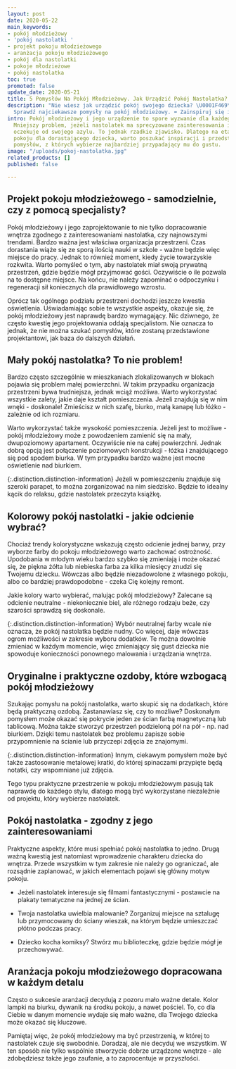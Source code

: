 ```yaml
---
layout: post
date: 2020-05-22
main_keywords:
- pokój młodzieżowy
- 'pokój nastolatki '
- projekt pokoju młodzieżowego
- aranżacja pokoju młodzieżowego
- pokój dla nastolatki
- pokoje młodzieżowe
- pokój nastolatka
toc: true
promoted: false
update_date: 2020-05-21
title: 5 Pomysłów Na Pokój Młodzieżowy. Jak Urządzić Pokój Nastolatka?
description: "Nie wiesz jak urządzić pokój swojego dziecka? \U0001F469‍\U0001F466
  Sprawdź najciekawsze pomysły na pokój młodzieżowy. ➡️ Zainspiruj się i zaskocz nastolatka."
intro: Pokój młodzieżowy i jego urządzenie to spore wyzwanie dla każdego rodzica.
  Mniejszy problem, jeżeli nastolatek ma sprecyzowane zainteresowania i sam wie, czego
  oczekuje od swojego azylu. To jednak rzadkie zjawisko. Dlatego na etapie tworzenia
  pokoju dla dorastającego dziecka, warto poszukać inspiracji i przedstawić mu kilka
  pomysłów, z których wybierze najbardziej przypadający mu do gustu.
image: "/uploads/pokoj-nastolatka.jpg"
related_products: []
published: false

---
```

## Projekt pokoju młodzieżowego - samodzielnie, czy z pomocą specjalisty?

Pokój młodzieżowy i jego zaprojektowanie to nie tylko dopracowanie wnętrza zgodnego z zainteresowaniami nastolatka, czy najnowszymi trendami. Bardzo ważna jest właściwa organizacja przestrzeni. Czas dorastania wiąże się ze sporą ilością nauki w szkole - ważne będzie więc miejsce do pracy. Jednak to również moment, kiedy życie towarzyskie rozkwita. Warto pomyśleć o tym, aby nastolatek miał swoją prywatną przestrzeń, gdzie będzie mógł przyjmować gości. Oczywiście o ile pozwala na to dostępne miejsce. Na końcu, nie należy zapominać o odpoczynku i regeneracji sił koniecznych dla prawidłowego wzrostu.

Oprócz tak ogólnego podziału przestrzeni dochodzi jeszcze kwestia oświetlenia. Uświadamiając sobie te wszystkie aspekty, okazuje się, że pokój młodzieżowy jest naprawdę bardzo wymagający. Nic dziwnego, że często kwestię jego projektowania oddają specjalistom. Nie oznacza to jednak, że nie można szukać pomysłów, które zostaną przedstawione projektantowi, jak baza do dalszych działań.

## Mały pokój nastolatka? To nie problem!

Bardzo często szczególnie w mieszkaniach zlokalizowanych w blokach pojawia się problem małej powierzchni. W takim przypadku organizacja przestrzeni bywa trudniejsza, jednak wciąż możliwa. Warto wykorzystać wszystkie zalety, jakie daje kształt pomieszczenia. Jeżeli znajdują się w nim wnęki - doskonale! Zmieścisz w nich szafę, biurko, małą kanapę lub łóżko - zależnie od ich rozmiaru.

Warto wykorzystać także wysokość pomieszczenia. Jeżeli jest to możliwe - pokój młodzieżowy może z powodzeniem zamienić się na mały, dwupoziomowy apartament. Oczywiście nie na całej powierzchni. Jednak dobrą opcją jest połączenie poziomowych konstrukcji - łóżka i znajdującego się pod spodem biurka. W tym przypadku bardzo ważne jest mocne oświetlenie nad biurkiem.

{:.distinction.distinction-information}
Jeżeli w pomieszczeniu znajduje się szeroki parapet, to można zorganizować na nim siedzisko. Będzie to idealny kącik do relaksu, gdzie nastolatek przeczyta książkę.

## Kolorowy pokój nastolatki - jakie odcienie wybrać?

Chociaż trendy kolorystyczne wskazują często odcienie jednej barwy, przy wyborze farby do pokoju młodzieżowego warto zachować ostrożność. Upodobania w młodym wieku bardzo szybko się zmieniają i może okazać się, że piękna żółta lub niebieska farba za kilka miesięcy znudzi się Twojemu dziecku. Wówczas albo będzie niezadowolone z własnego pokoju, albo co bardziej prawdopodobne - czeka Cię kolejny remont.

Jakie kolory warto wybierać, malując pokój młodzieżowy? Zalecane są odcienie neutralne - niekoniecznie biel, ale różnego rodzaju beże, czy szarości sprawdzą się doskonale.

{:.distinction.distinction-information}
Wybór neutralnej farby wcale nie oznacza, że pokój nastolatka będzie nudny. Co więcej, daje wówczas ogrom możliwości w zakresie wyboru dodatków. Te można dowolnie zmieniać w każdym momencie, więc zmieniający się gust dziecka nie spowoduje konieczności ponownego malowania i urządzania wnętrza.

## Oryginalne i praktyczne ozdoby, które wzbogacą pokój młodzieżowy

Szukając pomysłu na pokój nastolatka, warto skupić się na dodatkach, które będą praktyczną ozdobą. Zastanawiasz się, czy to możliwe? Doskonałym pomysłem może okazać się pokrycie jeden ze ścian farbą magnetyczną lub tablicową. Można także stworzyć przestrzeń podzieloną pół na pół - np. nad biurkiem. Dzięki temu nastolatek bez problemu zapisze sobie przypomnienie na ścianie lub przyczepi zdjęcia ze znajomymi.

{:.distinction.distinction-information}
Innym, ciekawym pomysłem może być także zastosowanie metalowej kratki, do której spinaczami przypięte będą notatki, czy wspomniane już zdjęcia.

Tego typu praktyczne przestrzenie w pokoju młodzieżowym pasują tak naprawdę do każdego stylu, dlatego mogą być wykorzystane niezależnie od projektu, który wybierze nastolatek.

## Pokój nastolatka - zgodny z jego zainteresowaniami

Praktyczne aspekty, które musi spełniać pokój nastolatka to jedno. Drugą ważną kwestią jest natomiast wprowadzenie charakteru dziecka do wnętrza. Przede wszystkim w tym zakresie nie należy go ograniczać, ale rozsądnie zaplanować, w jakich elementach pojawi się główny motyw pokoju.

* Jeżeli nastolatek interesuje się filmami fantastycznymi - postawcie na plakaty tematyczne na jednej ze ścian.

* Twoja nastolatka uwielbia malowanie? Zorganizuj miejsce na sztalugę lub przymocowany do ściany wieszak, na którym będzie umieszczać płótno podczas pracy.

* Dziecko kocha komiksy? Stwórz mu biblioteczkę, gdzie będzie mógł je przechowywać.

## Aranżacja pokoju młodzieżowego dopracowana w każdym detalu

Często o sukcesie aranżacji decydują z pozoru mało ważne detale. Kolor lampki na biurku, dywanik na środku pokoju, a nawet pościel. To, co dla Ciebie w danym momencie wydaje się mało ważne, dla Twojego dziecka może okazać się kluczowe.

Pamiętaj więc, że pokój młodzieżowy ma być przestrzenią, w której to nastolatek czuje się swobodnie. Doradzaj, ale nie decyduj we wszystkim. W ten sposób nie tylko wspólnie stworzycie dobrze urządzone wnętrze - ale zdobędziesz także jego zaufanie, a to zaprocentuje w przyszłości.

